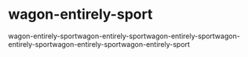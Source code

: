 # wagon-entirely-sport
wagon-entirely-sportwagon-entirely-sportwagon-entirely-sportwagon-entirely-sportwagon-entirely-sportwagon-entirely-sport
